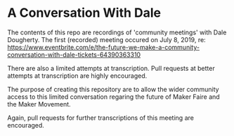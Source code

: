 # A Conversation  With Dale

The contents of this repo are recordings of 'community meetings' with Dale Dougherty. The first (recorded) meeting occured on July 8, 2019, re: https://www.eventbrite.com/e/the-future-we-make-a-community-conversation-with-dale-tickets-64390363310

There are also a limited attempts at transcription. Pull requests at better attempts at transcription are highly encouraged.

The purpose of creating this repository are to allow the wider community access to this limited conversation regaring the future of Maker Faire and the Maker Movement.

Again, pull requests for further transcriptions of this meeting are encouraged.


